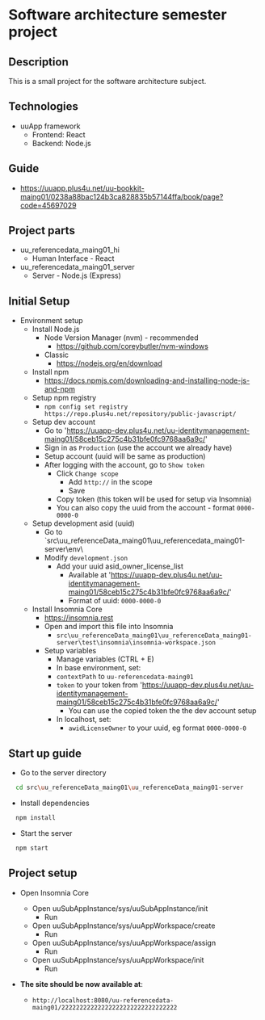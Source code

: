 # Software architecture semester project

## Description
This is a small project for the software architecture subject.

## Technologies
- uuApp framework
    - Frontend: React
    - Backend: Node.js

## Guide
 - https://uuapp.plus4u.net/uu-bookkit-maing01/0238a88bac124b3ca828835b57144ffa/book/page?code=45697029

## Project parts
 - uu_referencedata_maing01_hi
   - Human Interface - React
 - uu_referencedata_maing01_server
   - Server - Node.js (Express)

## Initial Setup
- Environment setup
    - Install Node.js
        - Node Version Manager (nvm) - recommended
            - https://github.com/coreybutler/nvm-windows
        - Classic
            - https://nodejs.org/en/download
    - Install npm
        - https://docs.npmjs.com/downloading-and-installing-node-js-and-npm
    - Setup npm registry
        - `npm config set registry https://repo.plus4u.net/repository/public-javascript/`
    - Setup dev account
      - Go to 'https://uuapp-dev.plus4u.net/uu-identitymanagement-maing01/58ceb15c275c4b31bfe0fc9768aa6a9c/'
      - Sign in as `Production` (use the account we already have)
      - Setup account (uuid will be same as production)
      - After logging with the account, go to `Show token`
        - Click `Change scope`
          - Add `http://` in the scope
          - Save
        - Copy token (this token will be used for setup via Insomnia)
        - You can also copy the uuid from the account - format `0000-0000-0`
    - Setup development asid (uuid)
      - Go to `src\uu_referenceData_maing01\uu_referencedata_maing01-server\env\
      - Modify `development.json`
        - Add your uuid asid_owner_license_list
            - Available at 'https://uuapp-dev.plus4u.net/uu-identitymanagement-maing01/58ceb15c275c4b31bfe0fc9768aa6a9c/'
            - Format of uuid: `0000-0000-0`
    - Install Insomnia Core
        - https://insomnia.rest
        - Open and import this file into Insomnia
            - `src\uu_referenceData_maing01\uu_referenceData_maing01-server\test\insomnia\insomnia-workspace.json`
        - Setup variables
          - Manage variables (CTRL + E)
          - In base environment, set:
          - `contextPath` to `uu-referencedata-maing01`
          - `token` to your token from 'https://uuapp-dev.plus4u.net/uu-identitymanagement-maing01/58ceb15c275c4b31bfe0fc9768aa6a9c/'
              - You can use the copied token the the dev account setup
          - In localhost, set:
            - `awidLicenseOwner` to your uuid, eg format `0000-0000-0` 

## Start up guide
- Go to the server directory
```bash
  cd src\uu_referenceData_maing01\uu_referenceData_maing01-server
```
- Install dependencies
```bash
  npm install
```
- Start the server
```bash
  npm start
```

## Project setup
- Open Insomnia Core
    - Open uuSubAppInstance/sys/uuSubAppInstance/init
      - Run
    - Open uuSubAppInstance/sys/uuAppWorkspace/create
      - Run
    - Open uuSubAppInstance/sys/uuAppWorkspace/assign
      - Run
    - Open uuSubAppInstance/sys/uuAppWorkspace/init
      - Run

- **The site should be now available at**:
    - `http://localhost:8080/uu-referencedata-maing01/22222222222222222222222222222222`

